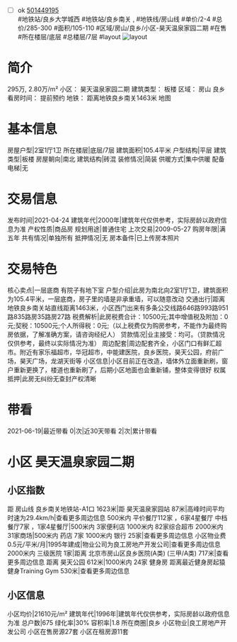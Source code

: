 - [ ] ok [501449195](https://bj.5i5j.com/ershoufang/501449195.html)  
 #地铁站/良乡大学城西 #地铁站/良乡南关 ,  #地铁线/房山线
#单价/2-4 #总价/285-300 #面积/105-110   #区域/房山/良乡/小区-昊天温泉家园二期 #在售 #所在楼层/底层 #总楼层/7层 #layout 
![layout](http://image2a.5i5j.com/bdir/layout/94b47c6688914c1eb5805f2c10712c60.jpg_P5.jpg) 
# 简介 
 295万,  2.80万/m² 
小区： 昊天温泉家园二期
建筑类型： 板楼
区域： 房山 良乡
看房时间： 提前预约
地铁： 距离地铁良乡南关1463米 地图
# 基本信息 
 房屋户型|2室1厅1卫
所在楼层|底层/7层
建筑面积|105.4平米
户型结构|平层
建筑类型|板楼
房屋朝向|南北
建筑结构|砖混
装修情况|简装
供暖方式|集中供暖
配备电梯|无
# 交易信息 
 发布时间|2021-04-24
建筑年代|2000年|建筑年代仅供参考，实际房龄以政府信息为准
产权性质|商品房
规划用途|普通住宅
上次交易|2009-05-27
购房年限|满五年
共有情况|单独所有
抵押情况|无
房本备件|已上传房本照片
# 交易特色 
 核心卖点|一层底商 有院子有地下室
户型介绍|此房为南北向2室1厅1卫，建筑面积为105.4平米，一层底商，房子里的墙是非承重墙，可以随意改动
交通出行|距离地铁良乡南关站直线距离1463米，小区西门出来有多条公交线路646路993路951路835路房35路房27路
税费解析|此房税费合计：10500元;其中增值税及附加：0元;契税：10500元;个人所得税：0元;（以上税费仅为购房参考，不能作为最终购房依据，了解准确方案，请咨询经纪人）
贷款情况|业主接受：均可。（贷款情况仅供参考，最终以实际情况为准）
周边配套|周边配套齐全，小区门口有鲜汇超市。附近有家乐福超市，华冠超市，中能建医院，良乡医院，昊天公园，府前广场，昊天广场，龙湖天街等
小区信息|小区目前正在改造，墙体外立面重新刷，窗户重新更换了，楼道也重新刷了，后期小区地面也会重新铺，整体变得很好
权属抵押|此房无纠纷无查封产权清晰
# 带看 
 2021-06-19|最近带看	 0|次|近30天带看	 2|次|累计带看
# 小区 昊天温泉家园二期
## 小区指数 
 距 房山线 良乡南关地铁站-A1口 1623米|距 昊天温泉家园站 87米|高峰时间平均时速为29.4km/h|查看更多周边信息
500米内 平价餐厅112家 ，6家4星餐厅
中档餐厅7家 ，1家4星餐厅|500米内 3家便利店
1000米内 82家综合超市
2000米内 31家商场|500米内 药店 7家
1000米内 银行 25家|查看更多周边信息
小区物业费0.5元/平米/月|1995年建成|物业公司为良工房地产开发公司|查看更多周边信息
2000米内 三级医院 1家|距离 北京市房山区良乡医院(A类) (三甲/A类) 717米|查看更多周边信息
距离 昊天公园 612米|1000米内 24家 健身房
距离最近健身房起猿健身Training Gym 530米|查看更多周边信息
## 小区信息 
 小区均价|21610元/m²
建筑年代|1996年|建筑年代仅供参考，实际房龄以政府信息为准
总户数|675
绿化率|30%
容积率|1.8
所在商圈|良乡
小区物业|良工房地产开发公司
小区在售房源27套
小区在租房源11套
